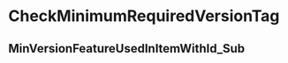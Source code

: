 ﻿---  
uid: Validator_1_25_3  
---

# CheckMinimumRequiredVersionTag

## MinVersionFeatureUsedInItemWithId\_Sub
